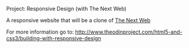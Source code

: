 Project: Responsive Design (with The Next Web)

A responsive website that will be a clone of [The Next Web](https://www.thenextweb.com)

For more information go to: http://www.theodinproject.com/html5-and-css3/building-with-responsive-design
